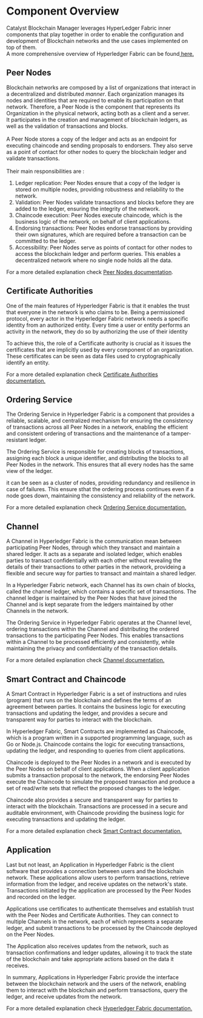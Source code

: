 # Component Overview

Catalyst Blockchain Manager leverages HyperLedger Fabric inner components that play together in order to enable the configuration and development of Blockchain networks and the use cases implemented on top of them.\
A more comprehensive overview of Hyperledger Fabric can be found[ here.](https://hyperledger-fabric.readthedocs.io/en/release-2.5/)

## Peer Nodes

Blockchain networks are composed by a list of organizations that interact in a decentralized and distributed _manner_. Each organization manages its nodes and identities that are required to enable its participation on that network. Therefore, a Peer Node is the component that represents its Organization in the physical network, acting both as a client and a server.\
It participates in the creation and management of blockchain ledgers, as well as the validation of transactions and blocks. \
\
A Peer Node stores a copy of the ledger and acts as an endpoint for executing chaincode and sending proposals to endorsers. They also serve as a point of contact for other nodes to query the blockchain ledger and validate transactions.\
\
Their main responsibilities are :

1. Ledger replication: Peer Nodes ensure that a copy of the ledger is stored on multiple nodes, providing robustness and reliability to the network.
2. Validation: Peer Nodes validate transactions and blocks before they are added to the ledger, ensuring the integrity of the network.
3. Chaincode execution: Peer Nodes execute chaincode, which is the business logic of the network, on behalf of client applications.
4. Endorsing transactions: Peer Nodes endorse transactions by providing their own signatures, which are required before a transaction can be committed to the ledger.
5. Accessibility: Peer Nodes serve as points of contact for other nodes to access the blockchain ledger and perform queries. This enables a decentralized network where no single node holds all the data.

For a more detailed explanation check [Peer Nodes documentation](https://hyperledger-fabric.readthedocs.io/en/release-2.5/peers/peers.html).

## Certificate Authorities

One of the main features of Hyperledger Fabric is that it enables the trust that everyone in the network is who claims to be. Being a permissioned protocol, every actor in the Hyperledger Fabric network needs a specific identity from an authorized entity. Every time a user or entity performs an activity in the network, they do so by authorizing the use of their identity

To achieve this, the role of a Certificate authority is crucial as it  issues the certificates that are implicitly used by every component of an organization.\
These certificates can be seen as  data files used to cryptographically identify an entity.

For a more detailed explanation check [Certificate Authorities documentation.](https://hyperledger-fabric.readthedocs.io/en/release-2.5/identity/identity.html#what-is-an-identity)

## Ordering Service

The Ordering Service in Hyperledger Fabric is a component that provides a reliable, scalable, and centralized mechanism for ensuring the consistency of transactions across all Peer Nodes in a network, enabling the efficient and consistent ordering of transactions and the maintenance of a tamper-resistant ledger.

The Ordering Service is responsible for creating blocks of transactions, assigning each block a unique identifier, and distributing the blocks to all Peer Nodes in the network. This ensures that all every nodes has the same view of the ledger.

it can be seen as a cluster of nodes, providing redundancy and resilience in case of failures. This  ensure sthat the ordering process continues even if a node goes down, maintaining the consistency and reliability of the network.

For a more detailed explanation check [Ordering Service documentation.](https://hyperledger-fabric.readthedocs.io/en/release-2.5/orderer/ordering\_service.html)

## Channel

A Channel in Hyperledger Fabric is the communication mean between participating Peer Nodes, through which they transact and maintain a shared ledger. It acts as a separate and isolated ledger, which enables parties to transact confidentially with each other without revealing the details of their transactions to other parties in the network, provideing a flexible and secure way for parties to transact and maintain a shared ledger.

In a Hyperledger Fabric network, each Channel has its own chain of blocks, called the channel ledger, which contains a specific set of transactions. The channel ledger is maintained by the Peer Nodes that have joined the Channel and is kept separate from the ledgers maintained by other Channels in the network.

The Ordering Service in Hyperledger Fabric operates at the Channel level, ordering transactions within the Channel and distributing the ordered transactions to the participating Peer Nodes. This enables transactions within a Channel to be processed efficiently and consistently, while maintaining the privacy and confidentiality of the transaction details.

For a more detailed explanation check [Channel documentation.](https://hyperledger-fabric.readthedocs.io/en/release-2.2/channels.html)

## Smart Contract and Chaincode

A Smart Contract in Hyperledger Fabric is a set of instructions and rules (program) that runs on the blockchain and defines the terms of an agreement between parties. It contains the business logic for executing transactions and updating the ledger, and provides a secure and transparent way for parties to interact with the blockchain.

In Hyperledger Fabric, Smart Contracts are implemented as Chaincode, which is a program written in a supported programming language, such as Go or Node.js. Chaincode contains the logic for executing transactions, updating the ledger, and responding to queries from client applications.

Chaincode is deployed to the Peer Nodes in a network and is executed by the Peer Nodes on behalf of client applications. When a client application submits a transaction proposal to the network, the endorsing Peer Nodes execute the Chaincode to simulate the proposed transaction and produce a set of read/write sets that reflect the proposed changes to the ledger.

Chaincode also provides a secure and transparent way for parties to interact with the blockchain. Transactions are processed in a secure and auditable environment, with Chaincode providing the business logic for executing transactions and updating the ledger.

For a more detailed explanation check [Smart Contract documentation.](https://hyperledger-fabric.readthedocs.io/en/release-2.2/smartcontract/smartcontract.html)

## Application

Last but not least, an Application in Hyperledger Fabric is the client software that provides a connection between users and the blockchain network. These applications allow users to perform transactions, retrieve information from the ledger, and receive updates on the network's state. Transactions initiated by the application are processed by the Peer Nodes and recorded on the ledger.

Applications use certificates to authenticate themselves and establish trust with the Peer Nodes and Certificate Authorities. They can connect to multiple Channels in the network, each of which represents a separate ledger, and submit transactions to be processed by the Chaincode deployed on the Peer Nodes.

The Application also receives updates from the network, such as transaction confirmations and ledger updates, allowing it to track the state of the blockchain and take appropriate actions based on the data it receives.

In summary, Applications in Hyperledger Fabric provide the interface between the blockchain network and the users of the network, enabling them to interact with the blockchain and perform transactions, query the ledger, and receive updates from the network.

For a more detailed explanation check [Hyperledger Fabric documentation.](https://hyperledger-fabric.readthedocs.io/en/release-2.2/developapps/application.html?highlight=application)
